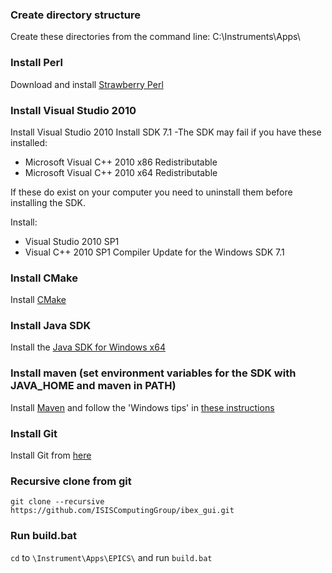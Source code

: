 ### Create directory structure
Create these directories from the command line: C:\Instruments\Apps\

### Install Perl
Download and install [Strawberry Perl ](http://strawberryperl.com/)

### Install Visual Studio 2010
Install Visual Studio 2010 
Install SDK 7.1 
-The SDK may fail if you have these installed: 
* Microsoft Visual C++ 2010 x86 Redistributable
* Microsoft Visual C++ 2010 x64 Redistributable

If these do exist on your computer you need to uninstall them before installing the SDK.

Install: 
* Visual Studio 2010 SP1
* Visual C++ 2010 SP1 Compiler Update for the Windows SDK 7.1

### Install CMake
Install [CMake](https://cmake.org/download/) 

### Install Java SDK
Install the [Java SDK for Windows x64](http://www.oracle.com/technetwork/java/javase/downloads/jdk8-downloads-2133151.html)

### Install maven (set environment variables for the SDK with JAVA_HOME and maven in PATH)
Install [Maven](https://maven.apache.org/download.cgi) and follow the 'Windows tips' in [these instructions ](https://maven.apache.org/install.html)

### Install Git 
Install Git from [here](https://git-scm.com/download/win)

### Recursive clone from git
`git clone --recursive https://github.com/ISISComputingGroup/ibex_gui.git` 

### Run build.bat
`cd` to `\Instrument\Apps\EPICS\` and run `build.bat`
